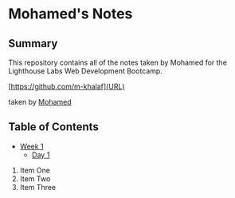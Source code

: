 # Mohamed's Notes
## Summary

This repository contains all of the notes taken by Mohamed for the Lighthouse Labs Web Development Bootcamp.

[https://github.com/m-khalaf](URL)

taken by [Mohamed](https://github.com/m-khalaf)

## Table of Contents

* [Week 1](/Week_1)
    * [Day 1](/week_1/day_1/)

1. Item One
2. Item Two
3. Item Three
